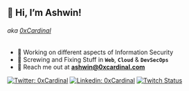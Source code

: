 ## 👋 Hi, I’m Ashwin! 
###### _aka [0xCardinal](https://0xcardinal.com)_

- 🐛 Working on different aspects of Information Security
- 🚀 Screwing and Fixing Stuff in **`Web`**, **`Cloud`** & **`DevSecOps`**
- 💬 Reach me out at **[ashwin@0xcardinal.com](mailto:ashwin@0xcardinal.com)**


[![Twitter: 0xCardinal](https://img.shields.io/twitter/follow/0xCardinal?style=social)](https://twitter.com/0xCardinal?ref_src=twsrc%5Etfw)
[![Linkedin: 0xCardinal](https://img.shields.io/badge/-0xCardinal-blue?style=flat-square&logo=Linkedin&logoColor=white&link=https://www.linkedin.com/in/0xCardinal/)](https://www.linkedin.com/in/0xCardinal/)
[![Twitch Status](https://img.shields.io/twitch/status/0xCardinal?style=social)](https://twitch.tv/0xCardinal)


